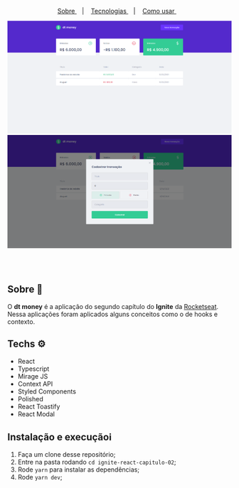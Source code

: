<p align="center">
	<a href="#sobre"> Sobre </a>&nbsp;&nbsp;&nbsp;|&nbsp;&nbsp;&nbsp;
  <a href="#techs"> Tecnologias </a>&nbsp;&nbsp;&nbsp;|&nbsp;&nbsp;&nbsp;
  <a href="#run"> Como usar </a>&nbsp;&nbsp;&nbsp;
</p>

<p align="center">
  <img src="./.github/page.png" alt="img">
  <img src="./.github/page2.png" alt="img">
</p>

<br /><br />

## Sobre 🚀 <a name="sobre" />

O **dt money** é a aplicação do segundo capítulo do **Ignite** da [Rocketseat](https://rocketseat.com.br/). Nessa aplicações foram aplicados alguns conceitos como o de hooks e contexto.

## Techs ​⚙ ​<a name="techs" />

- React
- Typescript
- Mirage JS
- Context API
- Styled Components
- Polished
- React Toastify
- React Modal

## Instalação e execução ​ℹ️ ​<a name="run" />

1. Faça um clone desse repositório;
2. Entre na pasta rodando `cd ignite-react-capitulo-02`;
3. Rode `yarn` para instalar as dependências;
4. Rode `yarn dev`;
